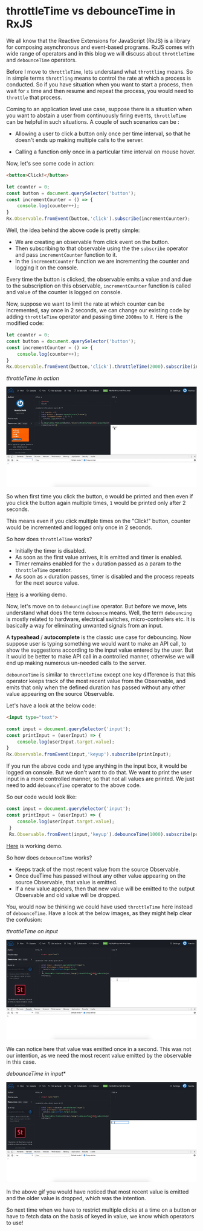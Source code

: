 # throttleTime vs debounceTime in RxJS

We all know that the Reactive Extensions for JavaScript (RxJS) is a library for composing asynchronous and event-based programs. RxJS comes with wide range of operators and in this blog we will discuss about `throttleTime` and `debounceTime` operators.

Before I move to `throttleTime`, lets understand what `throttling` means. So in simple terms `throttling` means to control the rate at which a process is conducted. So if you have situation when you want to start a process, then wait for `x` time and then resume and repeat the process, you would need to `throttle` that process.

Coming to an application level use case, suppose there is a situation when you want to abstain a user from continuously firing events, `throttleTime` can be helpful in such situations. A couple of such scenarios can be :

* Allowing a user to click a button only once per time interval, so that he doesn't ends up making multiple calls to the server.

* Calling a function only once in a particular time interval on mouse hover.

Now, let's see some code in action:

```HTML
<button>Click!</button>
```

```Javascript
let counter = 0;
const button = document.querySelector('button');
const incrementCounter = () => {
	console.log(counter++);
}
Rx.Observable.fromEvent(button,'click').subscribe(incrementCounter);
```

Well, the idea behind the above code is pretty simple:

* We are creating an observable from click event on the button.
* Then subscribing to that observable using the the `subscribe` operator and pass `incrementCounter` function to it.
* In the `incrementCounter` function we are incrementing the counter and logging it on the console.

Every time the button is clicked, the observable emits a value and and due to the subscription on this observable, `incrementCounter` function is called and value of the counter is logged on console.

Now, suppose we want to limit the rate at which counter can be incremented, say once in 2 seconds, we can change our existing code by adding `throttleTime` operator and passing time `2000ms` to it. Here is the modified code:


```Javascript
let counter = 0;
const button = document.querySelector('button');
const incrementCounter = () => {
	console.log(counter++);
}
Rx.Observable.fromEvent(button,'click').throttleTime(2000).subscribe(incrementCounter);
```

*throttleTime in action*

![throttleTime on click](https://github.com/NamitaMalik/throttleTime-in-RxJS/blob/master/throttleTime_on_click.gif)


So when first time you click the button, `0` would be printed and then even if you click the button again multiple times, `1` would be printed only after 2 seconds.

This means even if you click multiple times on the "Click!" button, counter would be incremented and logged only once in 2 seconds.

So how does `throttleTime` works?

* Initially the timer is disabled.
* As soon as the first value arrives, it is emitted and timer is enabled.
* Timer remains enabled for the `x` duration passed as a param to the `throttleTime` operator.
* As soon as `x` duration passes, timer is disabled and the process repeats for the next source value.

[Here](https://jsfiddle.net/namita1990/4L9212x7/23/) is a working demo.

Now, let's move on to `debouncingTime` operator. But before we move, lets understand what does the term `debounce` means. Well, the term `debouncing` is mostly related to hardware, electrical switches, micro-controllers etc. It is basically a way for eliminating unwanted signals from an input.

A **typeahead** / **autocomplete** is the classic use case for debouncing. Now suppose user is typing something we would want to make an API call, to show the suggestions according to the input value entered by the user. But it would be better to make API call in a controlled manner, otherwise we will end up making numerous un-needed calls to the server. 

`debounceTime` is similar to `throttleTime` except one key difference is that this operator keeps track of the most recent value from the Observable, and emits that only when the defined duration has passed without any other value appearing on the source Observable.

Let's have a look at the below code:

```HTML
<input type="text">
```

```Javascript
const input = document.querySelector('input');
const printInput = (userInput) => {
	console.log(userInput.target.value);
}
Rx.Observable.fromEvent(input,'keyup').subscribe(printInput);
```

If you run the above code and type anything in the input box, it would be logged on console. But we don't want to do that. We want to print the user input in a more controlled manner, so that not all values are printed.
We just need to add `debounceTime` operator to the above code.

So our code would look like:

```Javascript
const input = document.querySelector('input');
const printInput = (userInput) => {
	console.log(userInput.target.value);
 }
 Rx.Observable.fromEvent(input,'keyup').debounceTime(1000).subscribe(printInput);
 ```

[Here](https://jsfiddle.net/namita1990/ynL6hhh0/) is working demo.

So how does `debounceTime` works?

* Keeps track of the most recent value from the source Observable.
* Once dueTime has passed without any other value appearing on the source Observable, that value is emitted.
* If a new value appears, then that new value will be emitted to the output Observable and old value will be dropped.

You, would now be thinking we could have used `throttleTime` here instead of `debounceTime`. Have a look at the below
images, as they might help clear the confusion:

*throttleTime on input*

![throttleTime](https://github.com/NamitaMalik/throttleTime-in-RxJS/blob/master/throttleTime.gif)

We can notice here that value was emitted once in a second. This was not our intention,
as we need the most recent value emitted by the observable in this case.

*debounceTime in input**

![debounceTime](https://github.com/NamitaMalik/throttleTime-in-RxJS/blob/master/debunceTime.gif)

In the above gif you would have noticed that most recent value is emitted
and the older value is dropped, which was the intention.

So next time when we have to restrict multiple clicks at a time on a button
or have to fetch data on the basis of keyed in value, we know which operators
to use!



